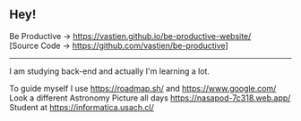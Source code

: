 ## Hey!

  Be Productive → https://vastien.github.io/be-productive-website/                        
  [Source Code → https://github.com/vastien/be-productive]
   

___________________________________________________________________________________________________________________________________________________________

I am studying back-end and actually I'm learning a lot. 

To guide myself I use https://roadmap.sh/ and https://www.google.com/                 
Look a different Astronomy Picture all days https://nasapod-7c318.web.app/                                                                                                                                                          
Student at https://informatica.usach.cl/ 
